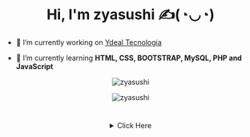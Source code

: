<h1 align="center">Hi, I'm zyasushi ✍(◔◡◔)</h1>

- 🔭 I’m currently working on [Ydeal Tecnologia](https://www.ydealtecnologia.com.br/)

- 🌱 I’m currently learning **HTML, CSS, BOOTSTRAP, MySQL, PHP and JavaScript**

<p align="center"><img src="https://github-readme-stats.vercel.app/api?username=zyasushi&theme=dracula&show_icons=true" alt="zyasushi"></p>

<p align="center"><img src="https://github-readme-stats.vercel.app/api/top-langs/?username=zyasushi&theme=dracula&layout=compact&card_width=450" alt="zyasushi"></p>

#

 <details style='text-align: center;' align='center'>
  <summary> Click Here </summary>
  <p style="text-align: center;"align="center">============================================================</p>
    <a href="https://www.youtube.com/watch?v=lTRiuFIWV54" target="blank"><img align="center" src="https://i.pinimg.com/originals/b2/b0/2f/b2b02f3b94075334edb07f8e6f8c0d11.gif" alt="GIF"></a>
  <p style="text-align: center;"align="center">============================================================</p>
</details>
